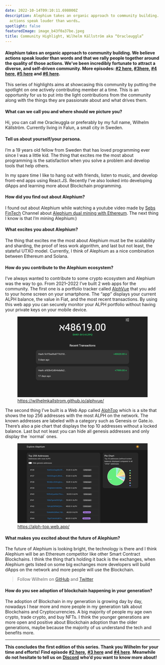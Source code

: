 ```yaml
---
date: 2022-10-14T09:10:11.698000Z
description: Alephium takes an organic approach to community building. We believe
  actions speak louder than words…
spotlight: false
featuredImage: image_b43f0a37be.jpeg
title: Community Highlight, Wilhelm Källström aka “Oracleuggla”
---
```


#### Alephium takes an organic approach to community building. We believe actions speak louder than words and that we rally people together around the quality of those actions. We’ve been incredibly fortunate to attract a diverse, and self-driven community. More episodes: <a href="https://medium.com/@alephium/community-highlight-cgi-bin-c102cc106f19" class="markup--anchor markup--h4-anchor" data-href="https://medium.com/@alephium/community-highlight-cgi-bin-c102cc106f19" target="_blank">#2 here</a>, <a href="https://medium.com/@alephium/community-highlight-3-digdug-48a7ec868504" class="markup--anchor markup--h4-anchor" data-href="https://medium.com/@alephium/community-highlight-3-digdug-48a7ec868504" target="_blank">#3here</a>, <a href="https://medium.com/@alephium/community-highlight-4-montail-e24fd88882a0" class="markup--anchor markup--h4-anchor" data-href="https://medium.com/@alephium/community-highlight-4-montail-e24fd88882a0" target="_blank">#4 here,</a> <a href="https://medium.com/@alephium/community-highlight-5-txn-71c4fd76ffe8" class="markup--anchor markup--h4-anchor" data-href="https://medium.com/@alephium/community-highlight-5-txn-71c4fd76ffe8" target="_blank">#5 here</a> and <a href="https://medium.com/@alephium/community-highlight-6-waldi-zkit-beats-37af1f6df3b8" class="markup--anchor markup--h4-anchor" data-href="https://medium.com/@alephium/community-highlight-6-waldi-zkit-beats-37af1f6df3b8" target="_blank">#6 here</a>.

This series of highlights aims at showcasing this community by putting the spotlight on one actively contributing member at a time. This is an opportunity for us to put into the light contributions from the community along with the things they are passionate about and what drives them.

#### What can we call you and where should we picture you?

Hi, you can call me Oracleuggla or preferably by my full name, Wilhelm Källström. Currently living in Falun, a small city in Sweden.

#### Tell us about yourself/your persona.

I’m a 19 years old fellow from Sweden that has loved programming ever since I was a little kid. The thing that excites me the most about programming is the satisfaction when you solve a problem and develop tools that help others.

In my spare time I like to hang out with friends, listen to music, and develop front-end apps using React.JS. Recently I’ve also looked into developing dApps and learning more about Blockchain programming.

#### How did you find out about Alephium?

I found out about Alephium while watching a youtube video made by <a href="https://www.youtube.com/c/SebsFinTechChannel" class="markup--anchor markup--p-anchor" data-href="https://www.youtube.com/c/SebsFinTechChannel" rel="noopener" target="_blank">Sebs FinTech</a> Channel about <a href="https://www.youtube.com/watch?v=-bFY1SvMqxc" class="markup--anchor markup--p-anchor" data-href="https://www.youtube.com/watch?v=-bFY1SvMqxc" rel="noopener" target="_blank">Alephium dual mining with Ethereum</a>. The next thing I know is that I’m mining Alephium:)

#### What excites you about Alephium?

The thing that excites me the most about Alephium must be the scalability and sharding, the proof of less work algorithm, and last but not least, the stateful UTXO model. Currently, I think of Alephium as a nice combination between Ethereum and Solana.

#### How do you contribute to the Alephium ecosystem?

I’ve always wanted to contribute to some crypto ecosystem and Alephium was the way to go. From 2021–2022 I’ve built 2 web apps for the community. The first one is a portfolio tracker called <a href="https://github.com/WilhelmKallstrom/alphvue" class="markup--anchor markup--p-anchor" data-href="https://github.com/WilhelmKallstrom/alphvue" rel="noopener" target="_blank">AlphVue</a> that you add to your home screen on your smartphone. The “app” displays your current ALPH balance, the value in Fiat, and the most recent transactions. By using this web app you can securely monitor your ALPH portfolio without having your private keys on your mobile device.

<figure id="6477" class="graf graf--figure graf-after--p">
<img src="image_2477c9b4a7.jpeg" class="graf-image" data-image-id="1*k2mAzfswPfLEEvSpwWYpNA.jpeg" data-width="969" data-height="598" />
<figcaption><a href="https://wilhelmkallstrom.github.io/alphvue/" class="markup--anchor markup--figure-anchor" data-href="https://wilhelmkallstrom.github.io/alphvue/" rel="noopener" target="_blank">https://wilhelmkallstrom.github.io/alphvue/</a></figcaption>
</figure>

The second thing I’ve built is a Web App called <a href="https://github.com/WilhelmKallstrom/alph-top" class="markup--anchor markup--p-anchor" data-href="https://github.com/WilhelmKallstrom/alph-top" rel="noopener" target="_blank">AlphTop</a> which is a site that shows the top 256 addresses with the most ALPH on the network. The known addresses are labeled with a category such as Genesis or Gate.io. There’s also a pie chart that displays the top 10 addresses without a locked balance. Last but not least you can hide all genesis addresses and only display the ´normal´ ones.

<figure id="3efa" class="graf graf--figure graf-after--p">
<img src="image_096c6e340f.jpeg" class="graf-image" data-image-id="1*x9uyhxOgIKDxk3eRJUoKaA.jpeg" data-width="1301" data-height="796" />
<figcaption><a href="https://alph-top.web.app/" class="markup--anchor markup--figure-anchor" data-href="https://alph-top.web.app/" rel="noopener" target="_blank">https://alph-top.web.app/</a></figcaption>
</figure>

#### What makes you excited about the future of Alephium?

The future of Alephium is looking bright, the technology is there and I think Alephium will be an Ethereum competitor like other Smart Contract Blockchains. I think the thing that’s holding it back is the exchanges, when Alephium gets listed on some big exchanges more developers will build dApps on the network and more people will use the Blockchain.

> Follow Wilhelm on <a href="https://github.com/wilhelmkallstrom" class="markup--anchor markup--pullquote-anchor" data-href="https://github.com/wilhelmkallstrom" rel="noopener" target="_blank">GitHub</a> and <a href="https://twitter.com/03wilhelm" class="markup--anchor markup--pullquote-anchor" data-href="https://twitter.com/03wilhelm" rel="noopener" target="_blank">Twitter</a>

#### How do you see adoption of blockchain happening in your generation?

The adoption of Blockchain in my generation is growing day by day, nowadays I hear more and more people in my generation talk about Blockchains and Cryptocurrencies. A big majority of people my age own crypto, trade crypto, and buy NFTs. I think the younger generations are more open and positive about Blockchain adoption than the older generations, maybe because the majority of us understand the tech and benefits more.

---

**This concludes the first edition of this series. Thank you Wilhelm for your time and efforts! Find episode** <a href="https://medium.com/@alephium/community-highlight-cgi-bin-c102cc106f19" class="markup--anchor markup--p-anchor" data-href="https://medium.com/@alephium/community-highlight-cgi-bin-c102cc106f19" rel="noopener" target="_blank"><strong>#2 here</strong></a>**,** <a href="https://medium.com/@alephium/community-highlight-3-digdug-48a7ec868504" class="markup--anchor markup--p-anchor" data-href="https://medium.com/@alephium/community-highlight-3-digdug-48a7ec868504" rel="noopener" target="_blank"><strong>#3 here</strong></a> **and** <a href="https://medium.com/@alephium/community-highlight-4-montail-e24fd88882a0" class="markup--anchor markup--p-anchor" data-href="https://medium.com/@alephium/community-highlight-4-montail-e24fd88882a0" target="_blank"><strong>#4 here</strong></a>. **Meanwhile do not hesitate to tell us on** <a href="https://discord.gg/JErgRBfRSB" class="markup--anchor markup--p-anchor" data-href="https://discord.gg/JErgRBfRSB" rel="noopener" target="_blank"><strong>Discord</strong></a> **who’d you want to know more about!**
